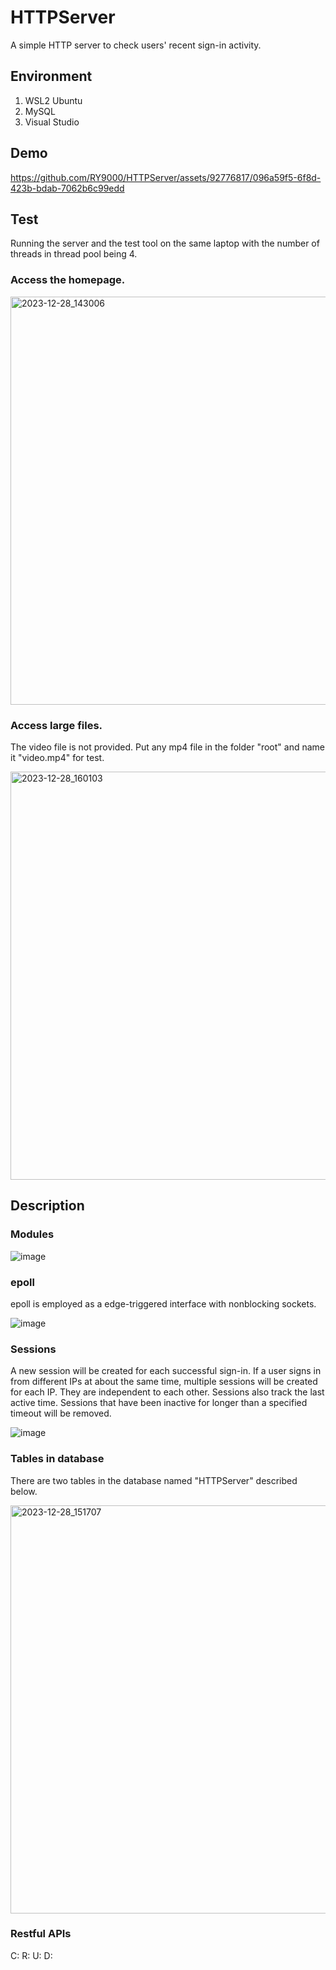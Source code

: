 # HTTPServer

A simple HTTP server to check users' recent sign-in activity.

## Environment
1. WSL2 Ubuntu
2. MySQL
3. Visual Studio

## Demo
https://github.com/RY9000/HTTPServer/assets/92776817/096a59f5-6f8d-423b-bdab-7062b6c99edd

## Test
Running the server and the test tool on the same laptop with the number of threads in thread pool being 4.

### Access the homepage.
<img width="653" alt="2023-12-28_143006" src="https://github.com/RY9000/HTTPServer/assets/92776817/362e7686-be0f-47c6-ba8a-58aaf916c2ce">

### Access large files.
The video file is not provided. Put any mp4 file in the folder "root" and name it "video.mp4" for test.

<img width="653" alt="2023-12-28_160103" src="https://github.com/RY9000/HTTPServer/assets/92776817/fb8fa3e5-e557-4be0-b36d-5b5c55a4a223">

## Description

### Modules
![image](https://github.com/RY9000/HTTPServer/assets/92776817/e1dbe778-990a-4623-8396-6725825d31de)

### epoll
epoll is employed as a edge-triggered interface with nonblocking sockets.

![image](https://github.com/RY9000/HTTPServer/assets/92776817/5758e8f0-9995-4add-8366-a6e1265f4acf)

### Sessions
A new session will be created for each successful sign-in. If a user signs in from different IPs at about the same time, multiple sessions will be created for each IP. They are independent to each other. Sessions also track the last active time. Sessions that have been inactive for longer than a specified timeout will be removed.

![image](https://github.com/RY9000/HTTPServer/assets/92776817/631a8ac0-60ab-49f9-8d37-822e6279b96d)

### Tables in database
There are two tables in the database named "HTTPServer" described below.

<img width="653" alt="2023-12-28_151707" src="https://github.com/RY9000/HTTPServer/assets/92776817/31beae74-6cb5-42c1-bdfa-0a0dbc166a68">

### Restful APIs
C:
R:
U:
D:

